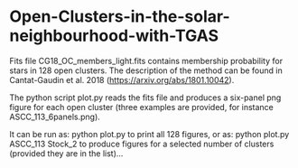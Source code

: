 # Open-Clusters-in-the-solar-neighbourhood-with-TGAS

Fits file CG18_OC_members_light.fits contains membership probability for stars in 128 open clusters. The description of the method can be found in Cantat-Gaudin et al. 2018 (https://arxiv.org/abs/1801.10042).

The python script plot.py reads the fits file and produces a six-panel png figure for each open cluster (three examples are provided, for instance ASCC_113_6panels.png).

It can be run as:
    python plot.py
to print all 128 figures, or as:
    python plot.py ASCC_113 Stock_2
to produce figures for a selected number of clusters (provided they are in the list)...
